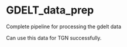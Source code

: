 # GDELT_data_prep

Complete pipeline for processing the gdelt data 

Can use this data for TGN successfully.

